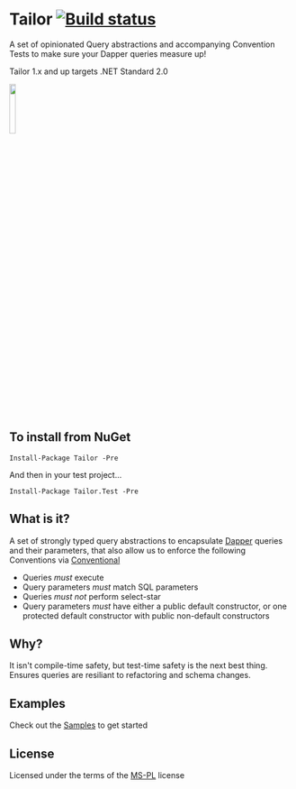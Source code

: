 Tailor [![Build status](https://ci.appveyor.com/api/projects/status/e3pxi66m30owoekw?svg=true)](https://ci.appveyor.com/project/andrewabest/tailor)
============
A set of opinionated Query abstractions and accompanying Convention Tests to make sure your Dapper queries measure up!

Tailor 1.x and up targets .NET Standard 2.0

<img src="https://raw.github.com/andrewabest/Tailor/master/suit.png" width="15%">

## To install from NuGet

    Install-Package Tailor -Pre

And then in your test project...

    Install-Package Tailor.Test -Pre

## What is it?

A set of strongly typed query abstractions to encapsulate [Dapper](https://github.com/StackExchange/Dapper) queries and their parameters, that also allow us to enforce the following Conventions via [Conventional](https://github.com/andrewabest/Conventional)

* Queries *must* execute
* Query parameters *must* match SQL parameters
* Queries *must not* perform select-star
* Query parameters *must* have either a public default constructor, or one protected default constructor with public non-default constructors

## Why?

It isn't compile-time safety, but test-time safety is the next best thing. Ensures queries are resiliant to refactoring and schema changes.

## Examples

Check out the [Samples](https://github.com/andrewabest/Tailor/tree/master/Tailor.Tests/Sample) to get started

## License

Licensed under the terms of the [MS-PL](https://opensource.org/licenses/MS-PL) license
